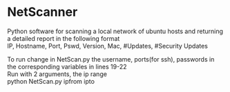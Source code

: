 # NetScanner
Python software for scanning a local network of ubuntu hosts and returning a detailed report in the following format <br>
IP, Hostname, Port, Pswd, Version, Mac, #Updates, #Security Updates <br>

To run change in NetScan.py the username, ports(for ssh), passwords in the corresponding variables in lines 19-22 <br>
Run with 2 arguments, the ip range <br>
python NetScan.py ipfrom ipto
